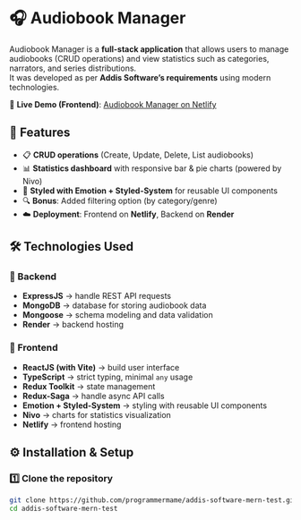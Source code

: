 # 🎧 Audiobook Manager

Audiobook Manager is a **full-stack application** that allows users to manage audiobooks (CRUD operations) and view statistics such as categories, narrators, and series distributions.  
It was developed as per **Addis Software’s requirements** using modern technologies.

🔗 **Live Demo (Frontend)**: [Audiobook Manager on Netlify](https://audiobookmanager.netlify.app/)



## 🚀 Features
- 📋 **CRUD operations** (Create, Update, Delete, List audiobooks)   
- 📊 **Statistics dashboard** with responsive bar & pie charts (powered by Nivo)  
- 🎨 **Styled with Emotion + Styled-System** for reusable UI components  
- 🔍 **Bonus**: Added filtering option (by category/genre)  
- ☁️ **Deployment**: Frontend on **Netlify**, Backend on **Render**  



## 🛠️ Technologies Used

### 🔹 Backend
- **ExpressJS** → handle REST API requests  
- **MongoDB** → database for storing audiobook data  
- **Mongoose** → schema modeling and data validation  
- **Render** → backend hosting  

### 🔹 Frontend
- **ReactJS (with Vite)** → build user interface  
- **TypeScript** → strict typing, minimal `any` usage  
- **Redux Toolkit** → state management  
- **Redux-Saga** → handle async API calls  
- **Emotion + Styled-System** → styling with reusable UI components  
- **Nivo** → charts for statistics visualization  
- **Netlify** → frontend hosting  



## ⚙️ Installation & Setup

### 1️⃣ Clone the repository
```bash
git clone https://github.com/programmermame/addis-software-mern-test.git
cd addis-software-mern-test
